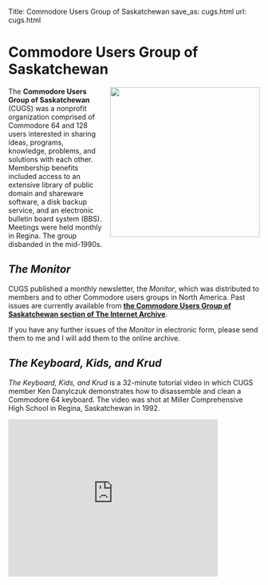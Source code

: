 Title: Commodore Users Group of Saskatchewan
save_as: cugs.html
url: cugs.html

# Commodore Users Group of Saskatchewan

<img src="{static}/images/CUGS_logo.png" style="float:right; width:
300px; margin-left: 1em;" />The **Commodore Users Group of Saskatchewan** (CUGS) was a
nonprofit organization comprised of Commodore 64 and 128 users
interested in sharing ideas, programs, knowledge, problems, and
solutions with each other. Membership benefits included access to an
extensive library of public domain and shareware software, a disk
backup service, and an electronic bulletin board system
(BBS). Meetings were held monthly in Regina. The group disbanded in
the mid-1990s.

*The Monitor*
-------------

CUGS published a monthly newsletter, the *Monitor*, which was
distributed to members and to other Commodore users groups in North
America. Past issues are currently available from **[the Commodore Users
Group of Saskatchewan section of The Internet
Archive](https://archive.org/details/cugs-archive)**.

If you have any further issues of the *Monitor* in electronic form,
please send them to me and I will add them to the online archive.

*The Keyboard, Kids, and Krud*
------------------------------

*The Keyboard, Kids, and Krud* is a 32-minute tutorial video in which
CUGS member Ken Danylczuk demonstrates how to disassemble and clean a
Commodore 64 keyboard. The video was shot at Miller Comprehensive High
School in Regina, Saskatchewan in 1992.

<iframe width="420" height="315" src="https://www.youtube.com/embed/b9dF1WMbzhg" frameborder="0" allowfullscreen></iframe>
